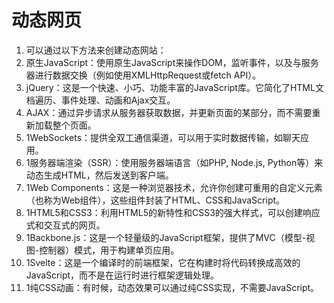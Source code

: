 # 动态网页

1.  可以通过以下方法来创建动态网站：
2. 原生JavaScript：使用原生JavaScript来操作DOM，监听事件，以及与服务器进行数据交换（例如使用XMLHttpRequest或fetch API）。
3. jQuery：这是一个快速、小巧、功能丰富的JavaScript库。它简化了HTML文档遍历、事件处理、动画和Ajax交互。
4. AJAX：通过异步请求从服务器获取数据，并更新页面的某部分，而不需要重新加载整个页面。
5. 1WebSockets：提供全双工通信渠道，可以用于实时数据传输，如聊天应用。
6. 1服务器端渲染（SSR）：使用服务器端语言（如PHP, Node.js, Python等）来动态生成HTML，然后发送到客户端。
7. 1Web Components：这是一种浏览器技术，允许你创建可重用的自定义元素（也称为Web组件），这些组件封装了HTML、CSS和JavaScript。
8. 1HTML5和CSS3：利用HTML5的新特性和CSS3的强大样式，可以创建响应式和交互式的网页。
9. 1Backbone.js：这是一个轻量级的JavaScript框架，提供了MVC（模型-视图-控制器）模式，用于构建单页应用。
10. 1Svelte：这是一个编译时的前端框架，它在构建时将代码转换成高效的JavaScript，而不是在运行时进行框架逻辑处理。
11. 1纯CSS动画：有时候，动态效果可以通过纯CSS实现，不需要JavaScript。














